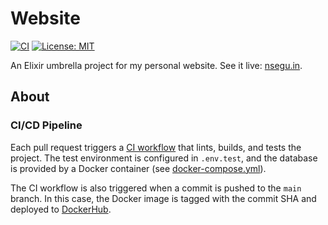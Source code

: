 # Website

[![CI](https://github.com/nseguin42/ns_umbrella/actions/workflows/ci.yaml/badge.svg?branch=main&event=push)](https://github.com/nseguin42/ns_umbrella/actions/workflows/ci.yaml)
[![License: MIT](https://img.shields.io/badge/License-MIT-yellow.svg)](https://opensource.org/licenses/MIT)

An Elixir umbrella project for my personal website. See it live: [nsegu.in](http://nsegu.in).

## About

### CI/CD Pipeline

Each pull request triggers a [CI workflow](./.github/workflows/ci.yaml) that lints, builds, and
tests the project. The test environment is configured in `.env.test`, and the database is provided
by a Docker container (see [docker-compose.yml](./docker-compose.yml)).

The CI workflow is also triggered when a commit is pushed to the `main` branch. In this case, the
Docker image is tagged with the commit SHA and deployed to [DockerHub](https://hub.docker.com/repository/docker/nseguin42/website).
